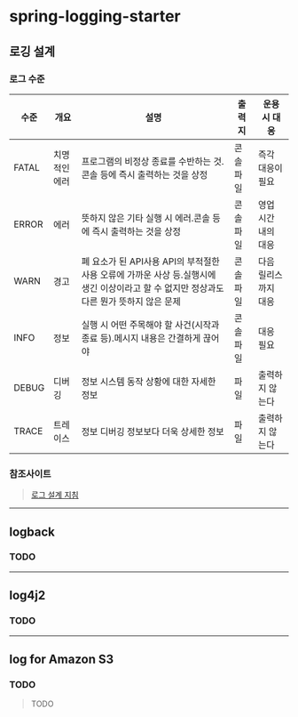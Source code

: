 # spring-logging-starter

## 로깅 설계
### 로그 수준
| 수준 | 개요 | 설명| 출력지         | 운용 시 대응      |
|---|---|-------|-------------|--------------|
| FATAL	| 치명적인 에러 | 	프로그램의 비정상 종료를 수반하는 것.콘솔 등에 즉시 출력하는 것을 상정  | 콘솔 파일       | 	즉각 대응이 필요   | 
| ERROR |	에러 | 	뜻하지 않은 기타 실행 시 에러.콘솔 등에 즉시 출력하는 것을 상정 | 	콘솔 파일      | 	영업 시간 내의 대응 |
| WARN |	경고 | 	폐 요소가 된 API사용 API의 부적절한 사용 오류에 가까운 사상 등.실행시에 생긴 이상이라고 할 수 없지만 정상과도 다른 뭔가 뜻하지 않은 문제	| 콘솔 파일       | 	다음 릴리스까지 대응 |
| INFO |	정보 | 	실행 시 어떤 주목해야 할 사건(시작과 종료 등).메시지 내용은 간결하게 끊어야| 	콘솔 파일	     | 대응 필요        |
| DEBUG |	디버깅 | 	정보 시스템 동작 상황에 대한 자세한 정보	| 파일| 	출력하지 않는다    |
| TRACE |	트레이스 | 	정보 디버깅 정보보다 더욱 상세한 정보	| 파일| 	출력하지 않는다    |

### 참조사이트
> [로그 설계 지침](https://jacking75.github.io/ETC_log/)

---

## logback
### TODO
>

---

## log4j2
### TODO
> 

---

## log for Amazon S3
### TODO
> TODO
